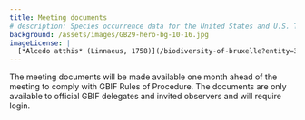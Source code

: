 ```yaml
---
title: Meeting documents
# description: Species occurrence data for the United States and U.S. Territories.
background: /assets/images/GB29-hero-bg-10-16.jpg
imageLicense: |
  [*Alcedo atthis* (Linnaeus, 1758)](/biodiversity-of-bruxelle?entity=3058851394&view=TABLE) observed in Belgium by jrassart (licensed under http://creativecommons.org/licenses/by-nc/4.0/)
---
```


The meeting documents will be made available one month ahead of the meeting to comply with GBIF Rules of Procedure. The documents are only available to official GBIF delegates and invited observers and will require login.
